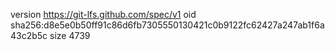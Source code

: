 version https://git-lfs.github.com/spec/v1
oid sha256:d8e5e0b50ff91c86d6fb7305550130421c0b9122fc62427a247ab1f6a43c2b5c
size 4739
